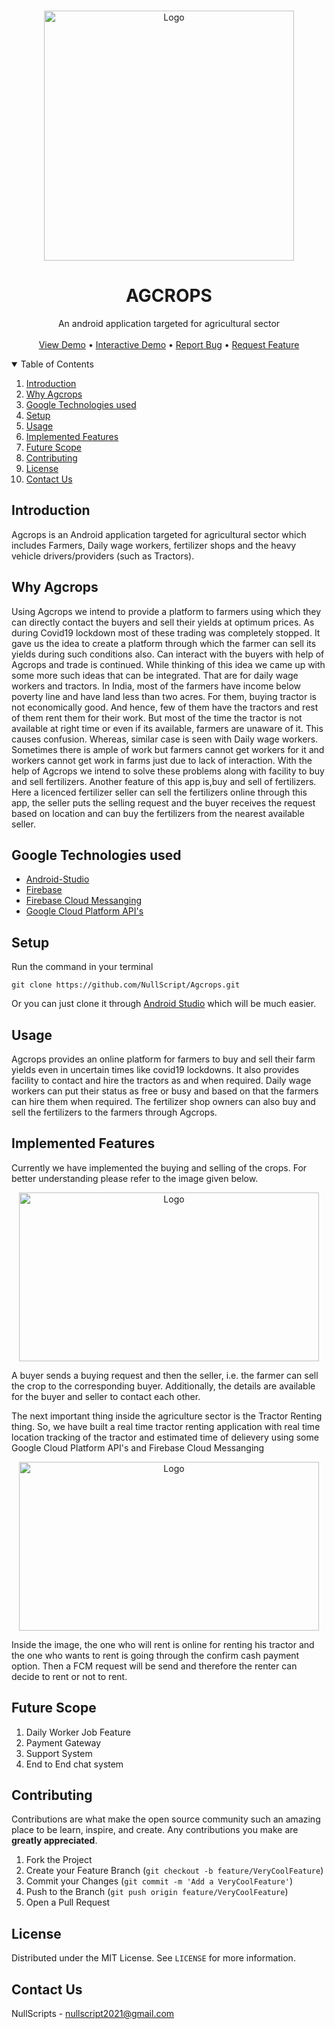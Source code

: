 <!-- PROJECT LOGO -->
<br />
<p align="center">
  <a href="https://github.com/othneildrew/Best-README-Template">
    <img src="https://github.com/NullScript/Agcrops/blob/main/app/src/main/res/drawable/agcrops_icon.jpg" alt="Logo" width="400" height="400">
  </a>

  <h1 align="center">AGCROPS</h1>

  <p align="center">
    An android application targeted for agricultural sector
    <br />
    <br />
    <a href="https://youtu.be/nbJEsyprcBI">View Demo</a>
    •
    <a href="https://youtu.be/5y3XP2bumKw">Interactive Demo</a>
  •
    <a href="https://github.com/NullScript/Agcrops/issues">Report Bug</a>
    •
    <a href="https://github.com/NullScript/Agcrops/issues">Request Feature</a>
  </p>
</p>

<!-- TABLE OF CONTENTS -->
<details open="open">
  <summary>Table of Contents</summary>
  <ol>
    <li><a href="#introduction">Introduction</a></li>
    <li><a href="#why-agcrops">Why Agcrops</a></li>
    <li><a href="#google-technologies-used">Google Technologies used</a></li>
    <li><a href="#setup">Setup</a></li>
    <li><a href="#usage">Usage</a></li>
    <li><a href="#implemented-features">Implemented Features</a></li>
    <li><a href="#future-scope">Future Scope</a></li>
    <li><a href="#contributing">Contributing</a></li>
    <li><a href="#license">License</a></li>
    <li><a href="#contact-us">Contact Us</a></li>
  </ol>
</details>

<!-- INTRODUCTION -->
## Introduction

Agcrops is an Android application targeted for agricultural sector which includes Farmers, Daily wage workers, fertilizer shops and the heavy vehicle drivers/providers (such as Tractors). 

<!-- WHY AGCROPS -->
## Why Agcrops

Using Agcrops we intend to provide a platform to farmers using which they can directly contact the buyers and sell their yields at optimum prices. As during Covid19 lockdown most of these trading was completely stopped. It gave us the idea to create a platform through which the farmer can sell its yields during such conditions also. Can interact with the buyers with help of Agcrops and trade is continued. While thinking of this idea we came up with some more such ideas that can be integrated. That are for daily wage workers and tractors. In India, most of the farmers have income below poverty line and have land less than two acres. For them, buying tractor is not economically good. And hence, few of them have the tractors and rest of them rent them for their work. But most of the time the tractor is not available at right time or even if its available, farmers are unaware of it. This causes confusion. Whereas, similar case is seen with Daily wage workers. Sometimes there is ample of work but farmers cannot get workers for it and workers cannot get work in farms just due to lack of interaction. With the help of Agcrops we intend to solve these problems along with facility to buy and sell fertilizers.
Another feature of this app is,buy and sell of fertilizers. Here a licenced fertilizer seller can sell the fertilizers online through this app, the seller puts the selling request and the buyer receives the request based on location and can buy the fertilizers from the nearest available seller.

<!-- GOOGLE TECHNOLOGIES USED -->
## Google Technologies used

* [Android-Studio](https://developer.android.com/studio/)
* [Firebase](https://firebase.google.com/)
* [Firebase Cloud Messanging](https://firebase.google.com/docs/cloud-messaging)
* [Google Cloud Platform API's](https://console.cloud.google.com/apis/)

<!-- SETUP -->
## Setup

Run the command in your terminal
```
git clone https://github.com/NullScript/Agcrops.git
```
Or you can just clone it through [Android Studio](https://developer.android.com/studio) which will be much easier.

<!-- USAGE -->
## Usage

Agcrops provides an online platform for farmers to buy and sell their farm yields even in uncertain times like covid19 lockdowns. It also provides facility to contact and hire the tractors as and when required. Daily wage workers can put their status as free or busy and based on that the farmers can hire them when required. The fertilizer shop owners can also buy and sell the fertilizers to the farmers through Agcrops.

<!-- IMPLEMENTED FEATURES -->
## Implemented Features

Currently we have implemented the buying and selling of the crops. For better understanding please refer to the image given below.

<p align="center">
  <img src="https://github.com/NullScript/Agcrops/blob/images/Crop.png" alt="Logo" width="480" height="270">
</p>

A buyer sends a buying request and then the seller, i.e. the farmer can sell the crop to the corresponding buyer. Additionally, the details are available for the buyer and seller to contact each other.
</br>

The next important thing inside the agriculture sector is the Tractor Renting thing. So, we have built a real time tractor renting application with real time location tracking of the tractor and estimated time of delievery using some Google Cloud Platform API's and Firebase Cloud Messanging

<p align="center">
  <img src="https://github.com/NullScript/Agcrops/blob/images/Tractor.png" alt="Logo" width="480" height="270">
</p>

Inside the image, the one who will rent is online for renting his tractor and the one who wants to rent is going through the confirm cash payment option. Then a FCM request will be send and therefore the renter can decide to rent or not to rent.

<!-- FUTURE SCOPE -->
## Future Scope
  <ol>
    <li>Daily Worker Job Feature</li>
    <li>Payment Gateway</li>
    <li>Support System</li>
    <li>End to End chat system</li>
  </ol>

<!-- CONTRIBUTING -->
## Contributing

Contributions are what make the open source community such an amazing place to be learn, inspire, and create. Any contributions you make are **greatly appreciated**.

1. Fork the Project
2. Create your Feature Branch (`git checkout -b feature/VeryCoolFeature`)
3. Commit your Changes (`git commit -m 'Add a VeryCoolFeature'`)
4. Push to the Branch (`git push origin feature/VeryCoolFeature`)
5. Open a Pull Request

<!-- LICENSE -->
## License

Distributed under the MIT License. See `LICENSE` for more information.

<!-- CONTACT -->
## Contact Us

NullScripts - [nullscript2021@gmail.com](mailto:nullscripts2021@gmail.com)
